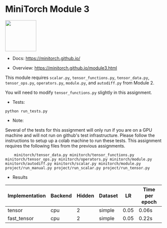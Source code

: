 # MiniTorch Module 3

<img src="https://minitorch.github.io/_images/match.png" width="100px">

* Docs: https://minitorch.github.io/

* Overview: https://minitorch.github.io/module3.html

This module requires `scalar.py`, `tensor_functions.py`, `tensor_data.py`, `tensor_ops.py`, `operators.py`, `module.py`, and `autodiff.py` from Module 2.

You will need to modify `tensor_functions.py` slightly in this assignment.

* Tests:

```
python run_tests.py
```

* Note:

Several of the tests for this assignment will only run if you are on a GPU machine and will not
run on github's test infrastructure. Please follow the instructions to setup up a colab machine
to run these tests.
This assignment requires the following files from the previous assignments.

        minitorch/tensor_data.py minitorch/tensor_functions.py minitorch/tensor_ops.py minitorch/operators.py minitorch/module.py minitorch/autodiff.py minitorch/scalar.py minitorch/module.py project/run_manual.py project/run_scalar.py project/run_tensor.py

* Results

Implementation | Backend | Hidden | Dataset | LR | Time per epoch
--- | --- | --- | --- | --- | ---
tensor | cpu | 2 | simple | 0.05 | 0.06s
fast_tensor | cpu | 2 | simple | 0.05 | 0.22s